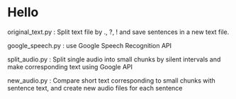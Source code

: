 # Hello

original_text.py : Split text file by ., ?, ! and save sentences in a new text file.


google_speech.py : use Google Speech Recognition API


split_audio.py : Split single audio into small chunks by silent intervals and make corresponding text using Google API


new_audio.py : Compare short text corresponding to small chunks with sentence text,
               and create new audio files for each sentence
